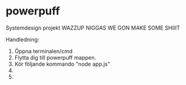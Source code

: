 # powerpuff
Systemdesign projekt
WAZZUP NIGGAS WE GON MAKE SOME SHIIIT

Handledning: <br />
1) Öppna terminalen/cmd  <br />
2) Flytta dig till powerpuff mappen. <br />
2) Kör följande kommando "node app.js" <br />
3) <br />
4) <br />
